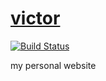 # [victor](https://victormartins.com.br)

[![Build Status](https://travis-ci.org/prescindivel/prescindivel.github.io.svg?branch=master)](https://travis-ci.org/prescindivel/prescindivel.github.io)

my personal website
